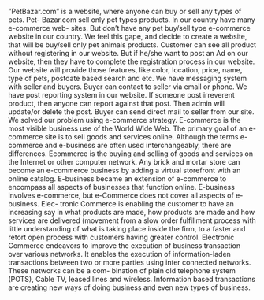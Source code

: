 ”PetBazar.com” is a website, where anyone can buy or sell any types of pets.  Pet-
Bazar.com sell only pet types products. In our country have many e-commerce web- sites. But don’t 
have any pet buy/sell type e-commerce website in our country. We feel this gape, and decide to 
create a website, that will be buy/sell only pet animals products. Customer can see all product 
without registering in our website. But if he/she want to post an Ad on our website, then they have 
to complete the registration process in our website. Our website will provide those features, like 
color, location, price, name, type of pets, postdate based search and etc. We have messaging system 
with seller and buyers. Buyer can contact to seller via email or phone. We have post reporting 
system in our website. If someone post irreverent product, then anyone can report against that 
post. Then admin will update/or delete the post. Buyer can send direct mail to seller from our 
site. We solved our problem using e-commerce strategy. E-commerce is the most visible business use 
of the World Wide Web. The primary goal of an e-commerce site is to sell goods and services online. 
Although the terms e-commerce and e-business are often used interchangeably, there are differences. 
Ecommerce is the buying and selling of goods and services on the Internet or other computer 
network. Any brick and mortar store can become an e-commerce business by adding a virtual 
storefront with an online catalog. E-business became an extension of e-commerce to encompass all 
aspects of businesses that function online. E-business involves e-commerce, but e-Commerce does not 
cover all aspects of e-business. Elec- tronic Commerce is enabling the customer to have an 
increasing say in what products are made, how products are made and how services are delivered 
(movement from a slow order fulfillment process with little understanding of what is taking place 
inside the firm, to a faster and retort open process with customers having greater control. 
Electronic Commerce endeavors to improve the execution of business transaction over various 
networks. It enables the execution of information-laden transactions between two or more parties 
using inter connected networks. These networks can be a com- bination of plain old telephone system 
(POTS), Cable TV, leased lines and wireless. Information based transactions are creating new ways 
of doing business and even new
types of business.
